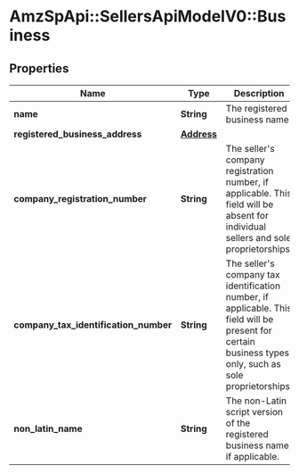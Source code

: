 # AmzSpApi::SellersApiModelV0::Business

## Properties
Name | Type | Description | Notes
------------ | ------------- | ------------- | -------------
**name** | **String** | The registered business name. | 
**registered_business_address** | [**Address**](Address.md) |  | 
**company_registration_number** | **String** | The seller&#x27;s company registration number, if applicable. This field will be absent for individual sellers and sole proprietorships. | [optional] 
**company_tax_identification_number** | **String** | The seller&#x27;s company tax identification number, if applicable. This field will be present for certain business types only, such as sole proprietorships. | [optional] 
**non_latin_name** | **String** | The non-Latin script version of the registered business name, if applicable. | [optional] 

